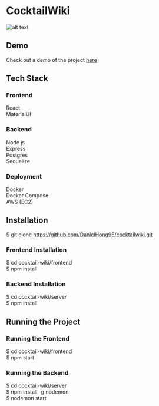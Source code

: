# CocktailWiki

![alt text](/cocktail-wiki/frontend/src/images/logo_final.png)

## Demo

Check out a demo of the project <a href="http://scary-glass.surge.sh/" target="_blank">here</a>

## Tech Stack

### Frontend

React <br />
MaterialUI

### Backend

Node.js<br />
Express<br />
Postgres<br />
Sequelize

### Deployment

Docker<br />
Docker Compose<br />
AWS (EC2)

## Installation

\$ git clone https://github.com/DanielHong95/cocktailwiki.git

### Frontend Installation

$ cd cocktail-wiki/frontend<br>
$ npm install

### Backend Installation

$ cd cocktail-wiki/server<br>
$ npm install

## Running the Project

### Running the Frontend

$ cd cocktail-wiki/frontend<br>
$ npm start

### Running the Backend

$ cd cocktail-wiki/server<br>
$ npm install -g nodemon<br>
$ nodemon start
